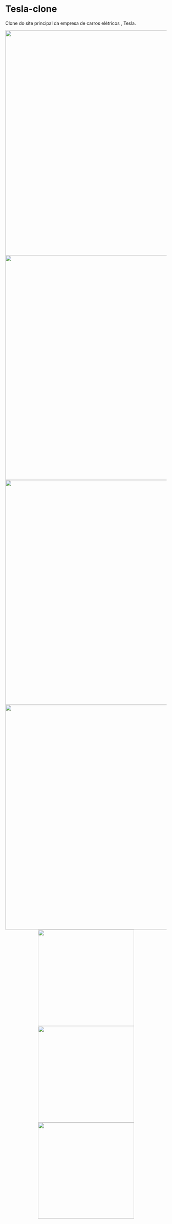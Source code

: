 # Tesla-clone
Clone do site principal da empresa de carros elétricos , Tesla.

<div align="center">
  <img src="https://user-images.githubusercontent.com/112294367/216204475-a27813d5-5463-4897-819d-d1725d42f56d.png" width="700px"/>
</div>

<div align="center">
  <img src="https://user-images.githubusercontent.com/112294367/216204483-4f4d3720-0482-463c-8088-bf1375d0d566.png" width="700px"/>
</div>
<div align="center">
  <img src="https://user-images.githubusercontent.com/112294367/216204510-2cc98e70-2800-4092-9fe3-2f3c9376dc34.png" width="700px"/>
</div>

<div align="center">
  <img src="https://user-images.githubusercontent.com/112294367/216204517-b2ff9a96-42c8-4aa1-80f0-de454db8265c.png" width="700px"/>
</div>

<div align="center"/>
   <img src="https://user-images.githubusercontent.com/112294367/216204561-c1394875-92fa-4696-a7ed-0bcc9a0913b9.png" width="300px"/>
</div>

<div align="center">
  <img src="https://user-images.githubusercontent.com/112294367/216204563-412e635a-e2eb-4916-a46f-48bab70e6cbf.png" width="300px"/>
</div>

<div align="center">
  <img src="https://user-images.githubusercontent.com/112294367/216204581-55b3204f-4d85-48cf-9488-0e1b506a1c68.png" width="300px"/>
</div>

